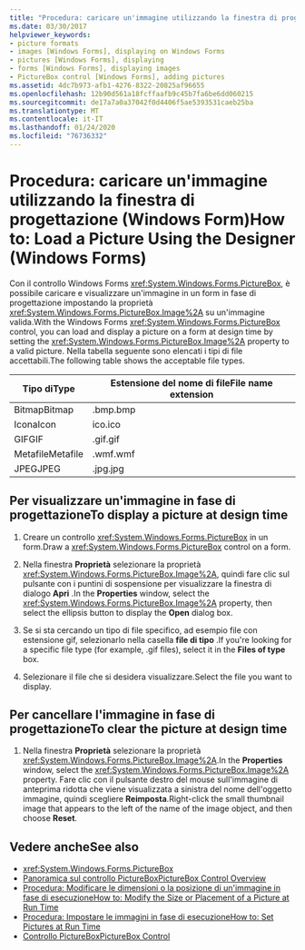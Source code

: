 ```yaml
---
title: "Procedura: caricare un'immagine utilizzando la finestra di progettazione"
ms.date: 03/30/2017
helpviewer_keywords:
- picture formats
- images [Windows Forms], displaying on Windows Forms
- pictures [Windows Forms], displaying
- forms [Windows Forms], displaying images
- PictureBox control [Windows Forms], adding pictures
ms.assetid: 4dc7b973-afb1-4276-8322-20825af96655
ms.openlocfilehash: 12b90d561a18fcffaafb9c45b7fa6be6dd060215
ms.sourcegitcommit: de17a7a0a37042f0d4406f5ae5393531caeb25ba
ms.translationtype: MT
ms.contentlocale: it-IT
ms.lasthandoff: 01/24/2020
ms.locfileid: "76736332"
---
```

# <a name="how-to-load-a-picture-using-the-designer-windows-forms"></a><span data-ttu-id="f3d06-102">Procedura: caricare un'immagine utilizzando la finestra di progettazione (Windows Form)</span><span class="sxs-lookup"><span data-stu-id="f3d06-102">How to: Load a Picture Using the Designer (Windows Forms)</span></span>

<span data-ttu-id="f3d06-103">Con il controllo Windows Forms <xref:System.Windows.Forms.PictureBox>, è possibile caricare e visualizzare un'immagine in un form in fase di progettazione impostando la proprietà <xref:System.Windows.Forms.PictureBox.Image%2A> su un'immagine valida.</span><span class="sxs-lookup"><span data-stu-id="f3d06-103">With the Windows Forms <xref:System.Windows.Forms.PictureBox> control, you can load and display a picture on a form at design time by setting the <xref:System.Windows.Forms.PictureBox.Image%2A> property to a valid picture.</span></span> <span data-ttu-id="f3d06-104">Nella tabella seguente sono elencati i tipi di file accettabili.</span><span class="sxs-lookup"><span data-stu-id="f3d06-104">The following table shows the acceptable file types.</span></span>

|<span data-ttu-id="f3d06-105">Tipo di</span><span class="sxs-lookup"><span data-stu-id="f3d06-105">Type</span></span>|<span data-ttu-id="f3d06-106">Estensione del nome di file</span><span class="sxs-lookup"><span data-stu-id="f3d06-106">File name extension</span></span>|
|---|---|
|<span data-ttu-id="f3d06-107">Bitmap</span><span class="sxs-lookup"><span data-stu-id="f3d06-107">Bitmap</span></span>|<span data-ttu-id="f3d06-108">.bmp</span><span class="sxs-lookup"><span data-stu-id="f3d06-108">.bmp</span></span>|
|<span data-ttu-id="f3d06-109">Icona</span><span class="sxs-lookup"><span data-stu-id="f3d06-109">Icon</span></span>|<span data-ttu-id="f3d06-110">ico</span><span class="sxs-lookup"><span data-stu-id="f3d06-110">.ico</span></span>|
|<span data-ttu-id="f3d06-111">GIF</span><span class="sxs-lookup"><span data-stu-id="f3d06-111">GIF</span></span>|<span data-ttu-id="f3d06-112">.gif</span><span class="sxs-lookup"><span data-stu-id="f3d06-112">.gif</span></span>|
|<span data-ttu-id="f3d06-113">Metafile</span><span class="sxs-lookup"><span data-stu-id="f3d06-113">Metafile</span></span>|<span data-ttu-id="f3d06-114">.wmf</span><span class="sxs-lookup"><span data-stu-id="f3d06-114">.wmf</span></span>|
|<span data-ttu-id="f3d06-115">JPEG</span><span class="sxs-lookup"><span data-stu-id="f3d06-115">JPEG</span></span>|<span data-ttu-id="f3d06-116">.jpg</span><span class="sxs-lookup"><span data-stu-id="f3d06-116">.jpg</span></span>|

## <a name="to-display-a-picture-at-design-time"></a><span data-ttu-id="f3d06-117">Per visualizzare un'immagine in fase di progettazione</span><span class="sxs-lookup"><span data-stu-id="f3d06-117">To display a picture at design time</span></span>

1. <span data-ttu-id="f3d06-118">Creare un controllo <xref:System.Windows.Forms.PictureBox> in un form.</span><span class="sxs-lookup"><span data-stu-id="f3d06-118">Draw a <xref:System.Windows.Forms.PictureBox> control on a form.</span></span>

2. <span data-ttu-id="f3d06-119">Nella finestra **Proprietà** selezionare la proprietà <xref:System.Windows.Forms.PictureBox.Image%2A>, quindi fare clic sul pulsante con i puntini di sospensione per visualizzare la finestra di dialogo **Apri** .</span><span class="sxs-lookup"><span data-stu-id="f3d06-119">In the **Properties** window, select the <xref:System.Windows.Forms.PictureBox.Image%2A> property, then select the ellipsis button to display the **Open** dialog box.</span></span>

3. <span data-ttu-id="f3d06-120">Se si sta cercando un tipo di file specifico, ad esempio file con estensione gif, selezionarlo nella casella **file di tipo** .</span><span class="sxs-lookup"><span data-stu-id="f3d06-120">If you're looking for a specific file type (for example, .gif files), select it in the **Files of type** box.</span></span>

4. <span data-ttu-id="f3d06-121">Selezionare il file che si desidera visualizzare.</span><span class="sxs-lookup"><span data-stu-id="f3d06-121">Select the file you want to display.</span></span>

## <a name="to-clear-the-picture-at-design-time"></a><span data-ttu-id="f3d06-122">Per cancellare l'immagine in fase di progettazione</span><span class="sxs-lookup"><span data-stu-id="f3d06-122">To clear the picture at design time</span></span>

1. <span data-ttu-id="f3d06-123">Nella finestra **Proprietà** selezionare la proprietà <xref:System.Windows.Forms.PictureBox.Image%2A>.</span><span class="sxs-lookup"><span data-stu-id="f3d06-123">In the **Properties** window, select the <xref:System.Windows.Forms.PictureBox.Image%2A> property.</span></span> <span data-ttu-id="f3d06-124">Fare clic con il pulsante destro del mouse sull'immagine di anteprima ridotta che viene visualizzata a sinistra del nome dell'oggetto immagine, quindi scegliere **Reimposta**.</span><span class="sxs-lookup"><span data-stu-id="f3d06-124">Right-click the small thumbnail image that appears to the left of the name of the image object, and then choose **Reset**.</span></span>

## <a name="see-also"></a><span data-ttu-id="f3d06-125">Vedere anche</span><span class="sxs-lookup"><span data-stu-id="f3d06-125">See also</span></span>

- <xref:System.Windows.Forms.PictureBox>
- [<span data-ttu-id="f3d06-126">Panoramica sul controllo PictureBox</span><span class="sxs-lookup"><span data-stu-id="f3d06-126">PictureBox Control Overview</span></span>](picturebox-control-overview-windows-forms.md)
- [<span data-ttu-id="f3d06-127">Procedura: Modificare le dimensioni o la posizione di un'immagine in fase di esecuzione</span><span class="sxs-lookup"><span data-stu-id="f3d06-127">How to: Modify the Size or Placement of a Picture at Run Time</span></span>](how-to-modify-the-size-or-placement-of-a-picture-at-run-time-windows-forms.md)
- [<span data-ttu-id="f3d06-128">Procedura: Impostare le immagini in fase di esecuzione</span><span class="sxs-lookup"><span data-stu-id="f3d06-128">How to: Set Pictures at Run Time</span></span>](how-to-set-pictures-at-run-time-windows-forms.md)
- [<span data-ttu-id="f3d06-129">Controllo PictureBox</span><span class="sxs-lookup"><span data-stu-id="f3d06-129">PictureBox Control</span></span>](picturebox-control-windows-forms.md)
